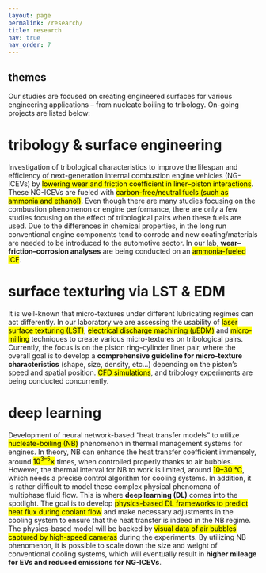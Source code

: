 ```yaml
---
layout: page
permalink: /research/
title: research
nav: true
nav_order: 7
---
```


## themes

Our studies are focused on creating engineered surfaces for various engineering applications – from nucleate boiling to tribology. On-going projects are listed below:

# tribology & surface engineering

Investigation of tribological characteristics to improve the lifespan and efficiency of next-generation internal combustion engine vehicles (NG-ICEVs) by <mark>lowering wear and friction coefficient in liner–piston interactions</mark>. These NG-ICEVs are fueled with <mark>carbon-free/neutral fuels (such as ammonia and ethanol)</mark>. Even though there are many studies focusing on the combustion phenomenon or engine performance, there are only a few studies focusing on the effect of tribological pairs when these fuels are used. Due to the differences in chemical properties, in the long run conventional engine components tend to corrode and new coating/materials are needed to be introduced to the automotive sector. In our lab, <strong>wear–friction–corrosion analyses</strong> are being conducted on an <mark>ammonia-fueled ICE</mark>.

# surface texturing via LST & EDM

It is well-known that micro-textures under different lubricating regimes can act differently. In our laboratory we are assessing the usability of <mark>laser surface texturing (LST)</mark>, <mark>electrical discharge machining (µEDM)</mark> and <mark>micro-milling</mark> techniques to create various micro-textures on tribological pairs. Currently, the focus is on the piston ring–cylinder liner pair, where the overall goal is to develop a <strong>comprehensive guideline for micro-texture characteristics</strong> (shape, size, density, etc…) depending on the piston’s speed and spatial position. <mark>CFD simulations</mark>, and tribology experiments are being conducted concurrently.

# deep learning

Development of neural network-based “heat transfer models” to utilize <mark>nucleate-boiling (NB)</mark> phenomenon in thermal management systems for engines. In theory, NB can enhance the heat transfer coefficient immensely, around <mark>10<sup>3–5</sup>×</mark> times, when controlled properly thanks to air bubbles. However, the thermal interval for NB to work is limited, around <mark>10–30 °C</mark>, which needs a precise control algorithm for cooling systems. In addition, it is rather difficult to model these complex physical phenomena of multiphase fluid flow. This is where <strong>deep learning (DL)</strong> comes into the spotlight. The goal is to develop <mark>physics-based DL frameworks to predict heat flux during coolant flow</mark> and make necessary adjustments in the cooling system to ensure that the heat transfer is indeed in the NB regime. The physics-based model will be backed by <mark>visual data of air bubbles captured by high-speed cameras</mark> during the experiments. By utilizing NB phenomenon, it is possible to scale down the size and weight of conventional cooling systems, which will eventually result in <strong>higher mileage for EVs and reduced emissions for NG-ICEVs</strong>.
